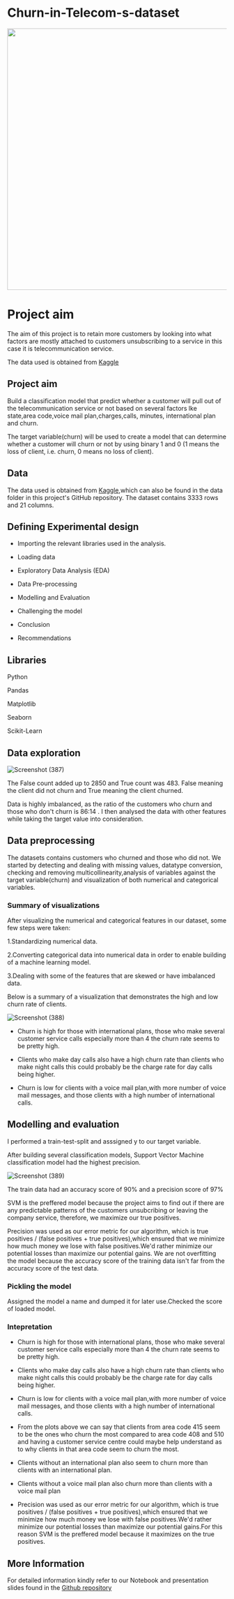 # Churn-in-Telecom-s-dataset

<img src="https://d1.awsstatic.com/customer-references-customer-content/AdobeStock_434719793_BAE.687d9b655f7eb111db46a4401271b519be59bef0.jpeg" width="1000" height="600">

# Project aim
The aim of this project is to retain more customers by looking into what factors are mostly attached to customers unsubscribing to a service in this case it is telecommunication service.

The data used is obtained from [Kaggle](https://www.kaggle.com/datasets/becksddf/churn-in-telecoms-dataset)

## Project aim

Build a classification model that predict whether a customer will pull out of the telecommunication service or not based on several factors lke state,area code,voice mail plan,charges,calls, minutes, international plan and churn.

The target variable(churn) will be used to create a model that can determine whether a customer will churn or not by using binary 1 and 0 (1 means the loss of client, i.e. churn, 0 means no loss of client).

## Data

The data used is obtained from [Kaggle](https://www.kaggle.com/datasets/becksddf/churn-in-telecoms-dataset),which can also be found in the data folder in this project's GitHub repository.
The dataset contains 3333 rows and 21 columns.

## Defining Experimental design

* Importing the relevant libraries used in the analysis.

* Loading data

* Exploratory Data Analysis (EDA)

* Data Pre-processing

* Modelling and Evaluation

* Challenging the model

* Conclusion

* Recommendations


## Libraries
Python

Pandas

Matplotlib

Seaborn

Scikit-Learn

## Data exploration

![Screenshot (387)](https://user-images.githubusercontent.com/104419035/196142058-187c8132-cab0-426d-9039-94db1a572508.png)

The False count added up to 2850 and True count was 483. False meaning the client did not churn and True meaning the client churned.

Data is highly imbalanced, as the ratio of the customers who churn and those who don't churn is 86:14 . I then analysed the data with other features while taking the target value into consideration.

## Data preprocessing

The datasets contains customers who churned and those who did not.
We started by detecting and dealing with missing values, datatype conversion, checking and removing multicollinearity,analysis of variables against the target variable(churn) and visualization of both numerical and categorical variables.

### Summary of visualizations

After visualizing the numerical and categorical features in our dataset, some few steps were taken:

1.Standardizing numerical data.

2.Converting categorical data into numerical data in order to enable building of a machine learning model.

3.Dealing with some of the features that are skewed or have imbalanced data.

Below is a summary of a visualization that demonstrates the high and low churn rate of clients.

![Screenshot (388)](https://user-images.githubusercontent.com/104419035/196146106-8459746f-2591-4048-ad98-1e6874513ac5.png)

* Churn is high for those with international plans, those who make several customer service calls especially more than 4 the churn rate seems to be pretty high.

* Clients who make day calls also have a high churn rate than clients who make night calls this could probably be the charge rate for day calls being higher.

* Churn is low for clients with a voice mail plan,with more number of voice mail messages, and those clients with a high number of international calls.

## Modelling and evaluation

I performed a train-test-split and asssigned y to our target variable.

After building several classification models, Support Vector Machine classification model had the highest precision.

![Screenshot (389)](https://user-images.githubusercontent.com/104419035/196152248-0b5b4293-795b-4c2d-a36a-f4408380bad0.png)

The train data had an accuracy score of 90% and a precision score of 97%

SVM is the preffered model because the project aims to find out if there are any predictable patterns of the customers unsubcribing or leaving the company service, therefore, we maximize our true positives.

Precision was used as our error metric for our algorithm, which is true positives / (false positives + true positives),which ensured that we minimize how much money we lose with false positives.We'd rather minimize our potential losses than maximize our potential gains. We are not overfitting the model because the accuracy score of the training data isn't far from the accuracy score of the test data.

### Pickling the model

Assigned the model a name and dumped it for later use.Checked the score of loaded model.

### Intepretation 
* Churn is high for those with international plans, those who make several customer service calls especially more than 4 the churn rate seems to be pretty high.

* Clients who make day calls also have a high churn rate than clients who make night calls this could probably be the charge rate for day calls being higher.

* Churn is low for clients with a voice mail plan,with more number of voice mail messages, and those clients with a high number of international calls.

* From the plots above we can say that clients from area code 415 seem to be the ones who churn the most compared to area code 408 and 510 and having a customer service centre could maybe help understand as to why clients in that area code seem to churn the most.

* Clients without an international plan also seem to churn more than clients with an international plan.

* Clients without a voice mail plan also churn more than clients with a voice mail plan

* Precision was used as our error metric for our algorithm, which is true positives / (false positives + true positives),which ensured that we minimize how much money we lose with false positives.We'd rather minimize our potential losses than maximize our potential gains.For this reason SVM is the preffered model because it maximizes on the true positives.

## More Information
For detailed information kindly refer to our Notebook and presentation slides found in the [Github repository](https://github.com/angela-cheruto9/Churn-in-Telecom-s-dataset)









